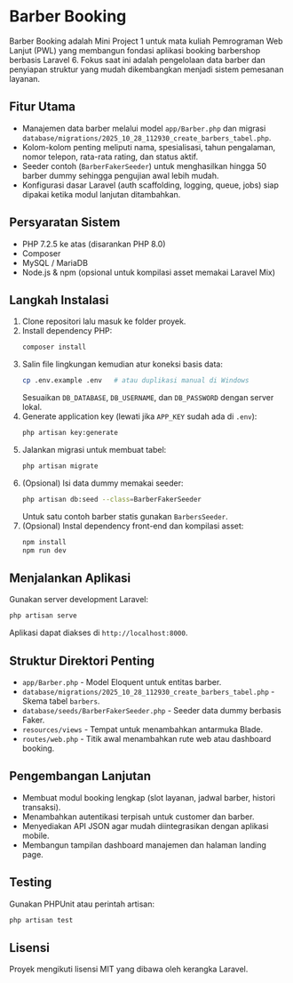 # Barber Booking

Barber Booking adalah Mini Project 1 untuk mata kuliah Pemrograman Web Lanjut (PWL) yang membangun fondasi aplikasi booking barbershop berbasis Laravel 6. Fokus saat ini adalah pengelolaan data barber dan penyiapan struktur yang mudah dikembangkan menjadi sistem pemesanan layanan.

## Fitur Utama
- Manajemen data barber melalui model `app/Barber.php` dan migrasi `database/migrations/2025_10_28_112930_create_barbers_tabel.php`.
- Kolom-kolom penting meliputi nama, spesialisasi, tahun pengalaman, nomor telepon, rata-rata rating, dan status aktif.
- Seeder contoh (`BarberFakerSeeder`) untuk menghasilkan hingga 50 barber dummy sehingga pengujian awal lebih mudah.
- Konfigurasi dasar Laravel (auth scaffolding, logging, queue, jobs) siap dipakai ketika modul lanjutan ditambahkan.

## Persyaratan Sistem
- PHP 7.2.5 ke atas (disarankan PHP 8.0)
- Composer
- MySQL / MariaDB
- Node.js & npm (opsional untuk kompilasi asset memakai Laravel Mix)

## Langkah Instalasi
1. Clone repositori lalu masuk ke folder proyek.
2. Install dependency PHP:
   ```bash
   composer install
   ```
3. Salin file lingkungan kemudian atur koneksi basis data:
   ```bash
   cp .env.example .env   # atau duplikasi manual di Windows
   ```
   Sesuaikan `DB_DATABASE`, `DB_USERNAME`, dan `DB_PASSWORD` dengan server lokal.
4. Generate application key (lewati jika `APP_KEY` sudah ada di `.env`):
   ```bash
   php artisan key:generate
   ```
5. Jalankan migrasi untuk membuat tabel:
   ```bash
   php artisan migrate
   ```
6. (Opsional) Isi data dummy memakai seeder:
   ```bash
   php artisan db:seed --class=BarberFakerSeeder
   ```
   Untuk satu contoh barber statis gunakan `BarbersSeeder`.
7. (Opsional) Instal dependency front-end dan kompilasi asset:
   ```bash
   npm install
   npm run dev
   ```

## Menjalankan Aplikasi
Gunakan server development Laravel:
```bash
php artisan serve
```
Aplikasi dapat diakses di `http://localhost:8000`.

## Struktur Direktori Penting
- `app/Barber.php` - Model Eloquent untuk entitas barber.
- `database/migrations/2025_10_28_112930_create_barbers_tabel.php` - Skema tabel `barbers`.
- `database/seeds/BarberFakerSeeder.php` - Seeder data dummy berbasis Faker.
- `resources/views` - Tempat untuk menambahkan antarmuka Blade.
- `routes/web.php` - Titik awal menambahkan rute web atau dashboard booking.

## Pengembangan Lanjutan
- Membuat modul booking lengkap (slot layanan, jadwal barber, histori transaksi).
- Menambahkan autentikasi terpisah untuk customer dan barber.
- Menyediakan API JSON agar mudah diintegrasikan dengan aplikasi mobile.
- Membangun tampilan dashboard manajemen dan halaman landing page.

## Testing
Gunakan PHPUnit atau perintah artisan:
```bash
php artisan test
```

## Lisensi
Proyek mengikuti lisensi MIT yang dibawa oleh kerangka Laravel.
